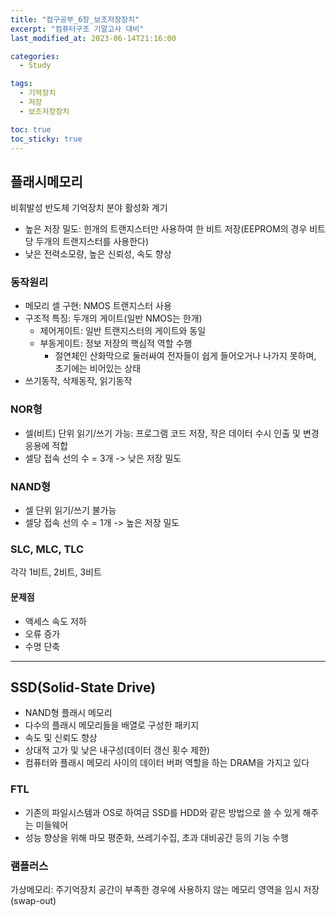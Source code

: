 ```yaml
---
title: "컴구공부_6장_보조저장장치"
excerpt: "컴퓨터구조 기말고사 대비"
last_modified_at: 2023-06-14T21:16:00

categories:
  - Study

tags:
  - 기억장치
  - 저장
  - 보조저장장치

toc: true
toc_sticky: true
---
```


## 플래시메모리
비휘발성 반도체 기억장치 분야 활성화 계기   
 - 높은 저장 밀도: 힌개의 트랜지스터만 사용하여 한 비트 저장(EEPROM의 경우 비트당 두개의 트랜지스터를 사용한다)
 - 낮은 전력소모량, 높은 신뢰성, 속도 향상

### 동작원리
 - 메모리 셀 구현: NMOS 트랜지스터 사용
 - 구조적 특징: 두개의 게이트(일반 NMOS는 한개)
   + 제어게이트: 일반 트랜지스터의 게이트와 동일
   + 부동게이트: 정보 저장의 핵심적 역할 수행
     - 절연체인 산화막으로 둘러싸여 전자들이 쉽게 들어오거나 나가지 못하며, 초기에는 비어있는 상태
 - 쓰기동작, 삭제동작, 읽기동작

### NOR형
 - 셀(비트) 단위 읽기/쓰기 가능: 프로그램 코드 저장, 작은 데이터 수시 인출 및 변경 응용에 적합
 - 셀당 접속 선의 수 = 3개 -> 낮은 저장 밀도

### NAND형
 - 셀 단위 읽기/쓰기 불가능
 - 셀당 접속 선의 수 = 1개 -> 높은 저장 밀도

### SLC, MLC, TLC
각각 1비트, 2비트, 3비트

#### 문제점
 - 액세스 속도 저하
 - 오류 증가
 - 수명 단축

 - - -

## SSD(Solid-State Drive)
 - NAND형 플래시 메모리
 - 다수의 플래시 메모리들을 배열로 구성한 패키지   
 - 속도 및 신뢰도 향상
 - 상대적 고가 및 낮은 내구성(데이터 갱신 횟수 제한)
 - 컴퓨터와 플래시 메모리 사이의 데이터 버퍼 역할을 하는 DRAM을 가지고 있다

### FTL
 - 기존의 파일시스템과 OS로 하여금 SSD를 HDD와 같은 방법으로 쓸 수 있게 해주는 미들웨어
 - 성능 향상을 위해 마모 평준화, 쓰레기수집, 초과 대비공간 등의 기능 수행

### 램플러스
가상메모리: 주기억장치 공간이 부족한 경우에 사용하지 않는 메모리 영역을 임시 저장(swap-out)